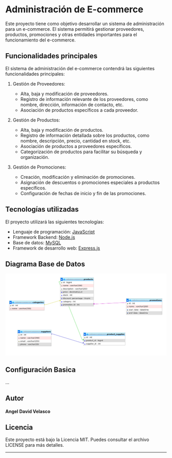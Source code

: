 # Administración de E-commerce

Este proyecto tiene como objetivo desarrollar un sistema de administración para un e-commerce. El sistema permitirá gestionar proveedores, productos, promociones y otras entidades importantes para el funcionamiento del e-commerce.

## Funcionalidades principales

El sistema de administración del e-commerce contendrá las siguientes funcionalidades principales:

1. Gestión de Proveedores:
   - Alta, baja y modificación de proveedores.
   - Registro de información relevante de los proveedores, como nombre, dirección, información de contacto, etc.
   - Asociación de productos específicos a cada proveedor.

2. Gestión de Productos:
   - Alta, baja y modificación de productos.
   - Registro de información detallada sobre los productos, como nombre, descripción, precio, cantidad en stock, etc.
   - Asociación de productos a proveedores específicos.
   - Categorización de productos para facilitar su búsqueda y organización.

3. Gestión de Promociones:
   - Creación, modificación y eliminación de promociones.
   - Asignación de descuentos o promociones especiales a productos específicos.
   - Configuración de fechas de inicio y fin de las promociones.
     
## Tecnologías utilizadas

El proyecto  utilizará las siguientes tecnologías:

- Lenguaje de programación: [JavaScript](https://developer.mozilla.org/es/docs/Web/JavaScript)
- Framework Backend: [Node.js](https://nodejs.org/)
- Base de datos: [MySQL](https://www.mysql.com/)
- Framework de desarrollo web: [Express.js](https://expressjs.com/)

## Diagrama Base de Datos

![Alt text](image.png)
## Configuración Basica

...

## Autor

#### Angel David Velasco 

## Licencia

Este proyecto está bajo la Licencia MIT. Puedes consultar el archivo LICENSE para más detalles.

---
